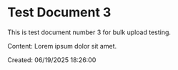 ﻿# Test Document 3

This is test document number 3 for bulk upload testing.

Content: Lorem ipsum dolor sit amet.

Created: 06/19/2025 18:26:00
